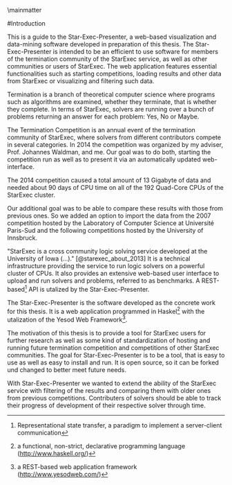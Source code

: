 \mainmatter

#Introduction 

This is a guide to the Star-Exec-Presenter, a web-based visualization and data-mining software developed in preparation of this thesis. The Star-Exec-Presenter is intended to be an efficient to use software for members of the termination community of the StarExec service, as well as other communities or users of StarExec. The web application features essential functionalities such as starting competitions, loading results and other data from StarExec or visualizing and filtering such data.

Termination is a branch of theoretical computer science where programs such as algorithms are examined, whether they terminate, that is whether they complete. In terms of StarExec, solvers are running over a bunch of problems returning an answer for each problem: Yes, No or Maybe.

The Termination Competition is an annual event of the termination community of StarExec, where solvers from different contributors compete in several categories. In 2014 the competition was organized by my adviser, Prof. Johannes Waldman, and me. Our goal was to do both, starting the competition run as well as to present it via an automatically updated web-interface.

The 2014 competition caused a total amount of 13 Gigabyte of data and needed about 90 days of CPU time on all of the 192 Quad-Core CPUs of the StarExec cluster.

Our additional goal was to be able to compare these results with those from previous ones. So we added an option to import the data from the 2007 competition hosted by the Laboratory of Computer Science at Université Paris-Sud and the following competitions hosted by the University of Innsbruck.

"StarExec is a cross community logic solving service developed at the University of Iowa (...)." [@starexec_about_2013] It is a technical infrastructure providing the service to run logic solvers on a powerful cluster of CPUs. It also provides an extensive web-based user interface to upload and run solvers and problems, referred to as benchmarks. A REST-based[^REST] API is utalized by the Star-Exec-Presenter.

[^REST]: Representational state transfer, a paradigm to implement a server-client communication

The Star-Exec-Presenter is the software developed as the concrete work for this thesis. It is a web application programmed in Haskel[^Haskell] with the utalization of the Yesod Web Framework[^YesodWeb].

[^Haskell]: a functional, non-strict, declarative programming language (http://www.haskell.org/)
[^YesodWeb]: a REST-based web application framework (http://www.yesodweb.com/)

The motivation of this thesis is to provide a tool for StarExec users for further research as well as some kind of standardization of hosting and running future termination competition and competitions of other StarExec communities. The goal for Star-Exec-Presenter is to be a tool, that is easy to use as well as easy to install and run. It is open source, so it can be forked und changed to better meet future needs.

With Star-Exec-Presenter we wanted to extend the ability of the StarExec service with filtering of the results and comparing them with older ones from previous competitions. Contributers of solvers should be able to track their progress of development of their respective solver through time.
